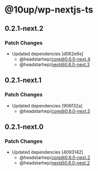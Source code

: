 # @10up/wp-nextjs-ts

## 0.2.1-next.2

### Patch Changes

- Updated dependencies [d062e6e]
  - @headstartwp/core@0.6.0-next.4
  - @headstartwp/next@0.6.0-next.3

## 0.2.1-next.1

### Patch Changes

- Updated dependencies [906f32a]
  - @headstartwp/core@0.6.0-next.3

## 0.2.1-next.0

### Patch Changes

- Updated dependencies [4093142]
  - @headstartwp/core@0.6.0-next.2
  - @headstartwp/next@0.6.0-next.2
